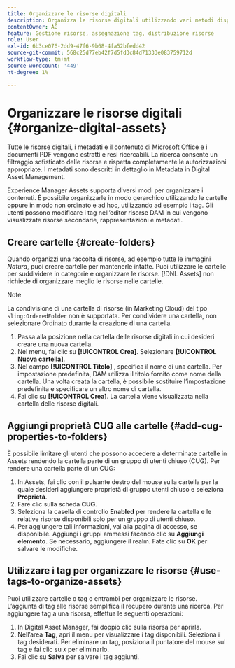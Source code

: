 ```yaml
---
title: Organizzare le risorse digitali
description: Organizza le risorse digitali utilizzando vari metodi disponibili in Risorse Adobe Experience Manager.
contentOwner: AG
feature: Gestione risorse, assegnazione tag, distribuzione risorse
role: User
exl-id: 6b3ce076-2dd9-47f6-9b68-4fa52bfedd42
source-git-commit: 568c25d77eb42f7d5fd3c84d71333e083759712d
workflow-type: tm+mt
source-wordcount: '449'
ht-degree: 1%

---
```


# Organizzare le risorse digitali {#organize-digital-assets}

Tutte le risorse digitali, i metadati e il contenuto di Microsoft Office e i documenti PDF vengono estratti e resi ricercabili. La ricerca consente un filtraggio sofisticato delle risorse e rispetta completamente le autorizzazioni appropriate. I metadati sono descritti in dettaglio in Metadata in Digital Asset Management.

Experience Manager Assets supporta diversi modi per organizzare i contenuti. È possibile organizzarle in modo gerarchico utilizzando le cartelle oppure in modo non ordinato e ad hoc, utilizzando ad esempio i tag. Gli utenti possono modificare i tag nell’editor risorse DAM in cui vengono visualizzate risorse secondarie, rappresentazioni e metadati.

## Creare cartelle {#create-folders}

Quando organizzi una raccolta di risorse, ad esempio tutte le immagini *Natura*, puoi creare cartelle per mantenerle intatte. Puoi utilizzare le cartelle per suddividere in categorie e organizzare le risorse. [!DNL Assets] non richiede di organizzare meglio le risorse nelle cartelle.

>[!NOTE]
>
>La condivisione di una cartella di risorse (in Marketing Cloud) del tipo `sling:OrderedFolder` non è supportata. Per condividere una cartella, non selezionare Ordinato durante la creazione di una cartella.

1. Passa alla posizione nella cartella delle risorse digitali in cui desideri creare una nuova cartella.
1. Nel menu, fai clic su **[!UICONTROL Crea]**. Selezionare **[!UICONTROL Nuova cartella]**.
1. Nel campo **[!UICONTROL Titolo]** , specifica il nome di una cartella. Per impostazione predefinita, DAM utilizza il titolo fornito come nome della cartella. Una volta creata la cartella, è possibile sostituire l’impostazione predefinita e specificare un altro nome di cartella.
1. Fai clic su **[!UICONTROL Crea]**. La cartella viene visualizzata nella cartella delle risorse digitali.

## Aggiungi proprietà CUG alle cartelle {#add-cug-properties-to-folders}

È possibile limitare gli utenti che possono accedere a determinate cartelle in Assets rendendo la cartella parte di un gruppo di utenti chiuso (CUG). Per rendere una cartella parte di un CUG:

1. In Assets, fai clic con il pulsante destro del mouse sulla cartella per la quale desideri aggiungere proprietà di gruppo utenti chiuso e seleziona **Proprietà**.
1. Fare clic sulla scheda **CUG**.
1. Seleziona la casella di controllo **Enabled** per rendere la cartella e le relative risorse disponibili solo per un gruppo di utenti chiuso.
1. Per aggiungere tali informazioni, vai alla pagina di accesso, se disponibile. Aggiungi i gruppi ammessi facendo clic su **Aggiungi elemento**. Se necessario, aggiungere il realm. Fate clic su **OK** per salvare le modifiche.

## Utilizzare i tag per organizzare le risorse {#use-tags-to-organize-assets}

Puoi utilizzare cartelle o tag o entrambi per organizzare le risorse. L’aggiunta di tag alle risorse semplifica il recupero durante una ricerca. Per aggiungere tag a una risorsa, effettua le seguenti operazioni:

1. In Digital Asset Manager, fai doppio clic sulla risorsa per aprirla.
1. Nell’area **Tag**, apri il menu per visualizzare i tag disponibili. Seleziona i tag desiderati. Per eliminare un tag, posiziona il puntatore del mouse sul tag e fai clic su `X` per eliminarlo.
1. Fai clic su **Salva** per salvare i tag aggiunti.
